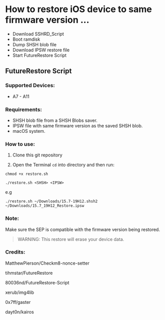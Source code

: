 # How to restore iOS device to same firmware version ...

- Download SSHRD_Script
- Boot ramdisk
- Dump SHSH blob file
- Download IPSW restore file
- Start FutureRestore Script

## FutureRestore Script

### Supported Devices:
- A7 - A11
 
### Requirements:

- SHSH blob file from a SHSH Blobs saver.
- IPSW file with same firmware version as the saved SHSH blob.
- macOS system.

### How to use:

1. Clone this git repository

2. Open the Terminal `cd` into directory and then run:

```
chmod +x restore.sh 
```

```
./restore.sh <SHSH> <IPSW>
```
e.g
```
./restore.sh ~/Downloads/15.7-19H12.shsh2 ~/Downloads/15.7_19H12_Restore.ipsw
```

### Note:

Make sure the SEP is compatible with the firmware version being restored.

> WARNING: This restore will erase your device data.

### Credits:

MatthewPierson/Checkm8-nonce-setter

tihmstar/FutureRestore

80036nd/FutureRestore-Script

xerub/img4lib

0x7ff/gaster

dayt0n/kairos

